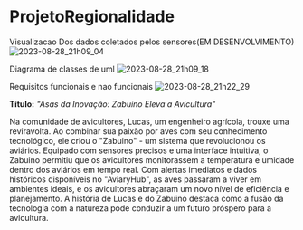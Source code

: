# ProjetoRegionalidade

Visualizacao Dos dados coletados pelos sensores(EM DESENVOLVIMENTO)
![2023-08-28_21h09_04](https://github.com/Holleweger/ProjetoRegionalidade/assets/65625548/1f609f0c-c628-4d83-b9b3-1969d10d44c6)

Diagrama de classes de uml
![2023-08-28_21h09_18](https://github.com/Holleweger/ProjetoRegionalidade/assets/65625548/c20d282c-12d6-4855-85d6-565ab4fa8580)

Requisitos funcionais e nao funcionais
![2023-08-28_21h22_29](https://github.com/Holleweger/ProjetoRegionalidade/assets/65625548/e571d3a0-53f6-42e9-8937-cf0554f3db1e)


**Título:** _"Asas da Inovação: Zabuino Eleva a Avicultura"_

Na comunidade de avicultores, Lucas, um engenheiro agrícola, trouxe uma reviravolta. Ao combinar sua paixão por aves com seu conhecimento tecnológico, ele criou o "Zabuino" - um sistema que revolucionou os aviários. Equipado com sensores precisos e uma interface intuitiva, o Zabuino permitiu que os avicultores monitorassem a temperatura e umidade dentro dos aviários em tempo real. Com alertas imediatos e dados históricos disponíveis no "AviaryHub", as aves passaram a viver em ambientes ideais, e os avicultores abraçaram um novo nível de eficiência e planejamento. A história de Lucas e do Zabuino destaca como a fusão da tecnologia com a natureza pode conduzir a um futuro próspero para a avicultura.
